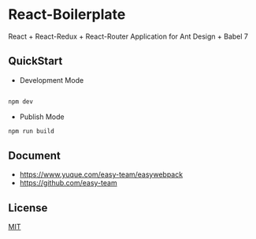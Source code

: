 # React-Boilerplate

React + React-Redux + React-Router Application for Ant Design + Babel 7

## QuickStart

- Development Mode

```bash

npm dev

```

- Publish Mode

```bash
npm run build
```

## Document

- https://www.yuque.com/easy-team/easywebpack
- https://github.com/easy-team

## License

[MIT](LICENSE)
